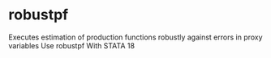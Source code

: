 # robustpf
Executes estimation of production functions robustly against errors in proxy variables Use robustpf With STATA 18

